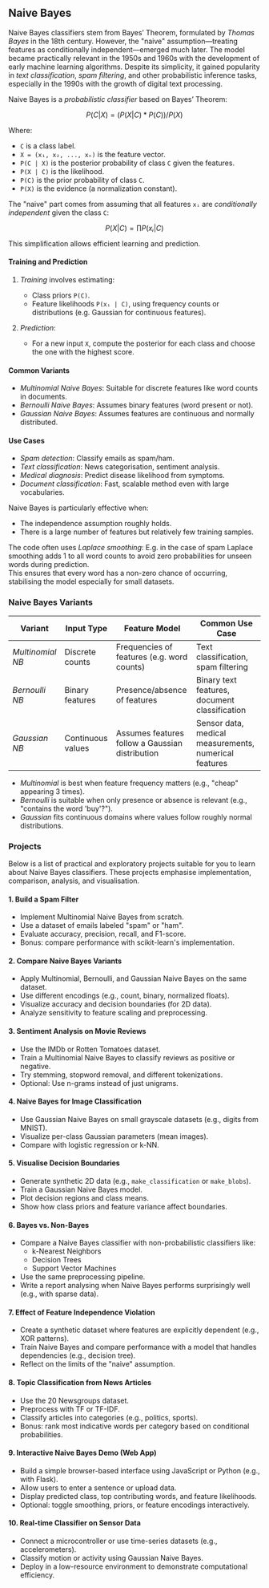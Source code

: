 
## Naive Bayes

Naive Bayes classifiers stem from Bayes’ Theorem, formulated by *Thomas Bayes* in the 18th century.
However, the "naive" assumption—treating features as conditionally independent—emerged much later.
The model became practically relevant in the 1950s and 1960s with the development of early machine
learning algorithms. Despite its simplicity, it gained popularity in *text classification*,
*spam filtering*, and other probabilistic inference tasks, especially in the 1990s with the growth
of digital text processing.

Naive Bayes is a *probabilistic classifier* based on Bayes’ Theorem:

```math
P(C | X) = (P(X | C) * P(C)) / P(X)
```

Where:
- `C` is a class label.
- `X = (x₁, x₂, ..., xₙ)` is the feature vector.
- `P(C | X)` is the posterior probability of class `C` given the features.
- `P(X | C)` is the likelihood.
- `P(C)` is the prior probability of class `C`.
- `P(X)` is the evidence (a normalization constant).

The "naive" part comes from assuming that all features `xᵢ`
are *conditionally independent* given the class `C`:

```math
P(X | C) = ∏ P(xᵢ | C)
```

This simplification allows efficient learning and prediction.

#### Training and Prediction

1. *Training* involves estimating:
   - Class priors `P(C)`.
   - Feature likelihoods `P(xᵢ | C)`, using frequency counts or
     distributions (e.g. Gaussian for continuous features).

2. *Prediction*:
   - For a new input `X`, compute the posterior for each class
     and choose the one with the highest score.

#### Common Variants

- *Multinomial Naive Bayes*: Suitable for discrete features like word counts in documents.
- *Bernoulli Naive Bayes*: Assumes binary features (word present or not).
- *Gaussian Naive Bayes*: Assumes features are continuous and normally distributed.

#### Use Cases

- *Spam detection*: Classify emails as spam/ham.
- *Text classification*: News categorisation, sentiment analysis.
- *Medical diagnosis*: Predict disease likelihood from symptoms.
- *Document classification*: Fast, scalable method even with large vocabularies.

Naive Bayes is particularly effective when:
- The independence assumption roughly holds.
- There is a large number of features but relatively few training samples.

The code often uses *Laplace smoothing*: E.g. in the case of spam Laplace smoothing adds 1 to
all word counts to avoid zero probabilities for unseen words during prediction.  
This ensures that every word has a non-zero chance of occurring, stabilising the model
especially for small datasets.

### Naive Bayes Variants

| Variant             | Input Type         | Feature Model                        | Common Use Case                |
|---------------------|--------------------|--------------------------------------|--------------------------------|
| *Multinomial NB*  | Discrete counts     | Frequencies of features (e.g. word counts) | Text classification, spam filtering |
| *Bernoulli NB*    | Binary features     | Presence/absence of features         | Binary text features, document classification |
| *Gaussian NB*     | Continuous values   | Assumes features follow a Gaussian distribution | Sensor data, medical measurements, numerical features |

- *Multinomial* is best when feature frequency matters (e.g., "cheap" appearing 3 times).
- *Bernoulli* is suitable when only presence or absence is relevant (e.g., "contains the word 'buy'?").
- *Gaussian* fits continuous domains where values follow roughly normal distributions.


### Projects

Below is a list of practical and exploratory projects suitable for you to learn about
Naive Bayes classifiers. These projects emphasise implementation, comparison, analysis,
and visualisation.

#### 1. Build a Spam Filter
- Implement Multinomial Naive Bayes from scratch.
- Use a dataset of emails labeled "spam" or "ham".
- Evaluate accuracy, precision, recall, and F1-score.
- Bonus: compare performance with scikit-learn's implementation.

#### 2. Compare Naive Bayes Variants
- Apply Multinomial, Bernoulli, and Gaussian Naive Bayes on the same dataset.
- Use different encodings (e.g., count, binary, normalized floats).
- Visualize accuracy and decision boundaries (for 2D data).
- Analyze sensitivity to feature scaling and preprocessing.

#### 3. Sentiment Analysis on Movie Reviews
- Use the IMDb or Rotten Tomatoes dataset.
- Train a Multinomial Naive Bayes to classify reviews as positive or negative.
- Try stemming, stopword removal, and different tokenizations.
- Optional: Use n-grams instead of just unigrams.

#### 4. Naive Bayes for Image Classification
- Use Gaussian Naive Bayes on small grayscale datasets (e.g., digits from MNIST).
- Visualize per-class Gaussian parameters (mean images).
- Compare with logistic regression or k-NN.

#### 5. Visualise Decision Boundaries
- Generate synthetic 2D data (e.g., `make_classification` or `make_blobs`).
- Train a Gaussian Naive Bayes model.
- Plot decision regions and class means.
- Show how class priors and feature variance affect boundaries.

#### 6. Bayes vs. Non-Bayes
- Compare a Naive Bayes classifier with non-probabilistic classifiers like:
  - k-Nearest Neighbors
  - Decision Trees
  - Support Vector Machines
- Use the same preprocessing pipeline.
- Write a report analysing when Naive Bayes performs surprisingly well (e.g., with sparse data).

#### 7. Effect of Feature Independence Violation
- Create a synthetic dataset where features are explicitly dependent (e.g., XOR patterns).
- Train Naive Bayes and compare performance with a model that handles dependencies (e.g., decision tree).
- Reflect on the limits of the "naive" assumption.

#### 8. Topic Classification from News Articles
- Use the 20 Newsgroups dataset.
- Preprocess with TF or TF-IDF.
- Classify articles into categories (e.g., politics, sports).
- Bonus: rank most indicative words per category based on conditional probabilities.

#### 9. Interactive Naive Bayes Demo (Web App)
- Build a simple browser-based interface using JavaScript or Python (e.g., with Flask).
- Allow users to enter a sentence or upload data.
- Display predicted class, top contributing words, and feature likelihoods.
- Optional: toggle smoothing, priors, or feature encodings interactively.

#### 10. Real-time Classifier on Sensor Data
- Connect a microcontroller or use time-series datasets (e.g., accelerometers).
- Classify motion or activity using Gaussian Naive Bayes.
- Deploy in a low-resource environment to demonstrate computational efficiency.
